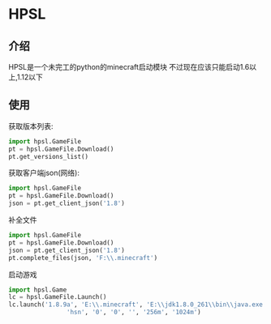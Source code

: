 # HPSL
## 介绍
HPSL是一个未完工的python的minecraft启动模块
不过现在应该只能启动1.6以上,1.12以下
## 使用
获取版本列表:
~~~ python
import hpsl.GameFile
pt = hpsl.GameFile.Download()
pt.get_versions_list()
~~~

获取客户端json(网络):
~~~ python
import hpsl.GameFile
pt = hpsl.GameFile.Download()
json = pt.get_client_json('1.8')
~~~

补全文件
~~~ python
import hpsl.GameFile
pt = hpsl.GameFile.Download()
json = pt.get_client_json('1.8') 
pt.complete_files(json, 'F:\\.minecraft')
~~~

启动游戏
~~~ python
import hpsl.Game
lc = hpsl.GameFile.Launch()
lc.launch('1.8.9a', 'E:\\.minecraft', 'E:\\jdk1.8.0_261\\bin\\java.exe', '',
                'hsn', '0', '0', '', '256m', '1024m')
~~~